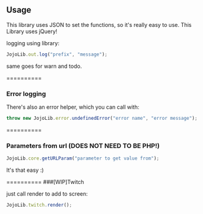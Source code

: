 ## Usage

This library uses JSON to set the functions, so it's really easy to use.
This Library uses jQuery!

logging using library:
```javascript
JojoLib.out.log("prefix", "message");
```
same goes for warn and todo.

==========

### Error logging
There's also an error helper, which you can call with:
```javascript
throw new JojoLib.error.undefinedError("error name", "error message");
```

==========

### Parameters from url (DOES NOT NEED TO BE PHP!)
```javascript
JojoLib.core.getURLParam("parameter to get value from");
```
It's that easy :)

==========
###[WIP]Twitch

just call render to add to screen:
```javascript
JojoLib.twitch.render();
```
